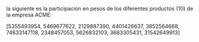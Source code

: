 la siguiente es la participacion en pesos de los diferentes productos (10) de la empresa ACME:


[5355493954, 5469677622, 2129887390, 4401426637, 3852564668, 74633147118, 2348457053, 5626832103, 3683305431, 31542649913]
